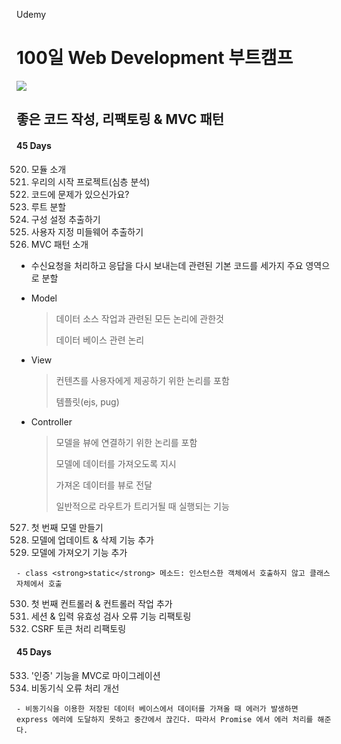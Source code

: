 Udemy

# 100일 Web Development 부트캠프

[<img src="https://img.shields.io/badge/github-%23121011.svg?style=for-the-badge&logo=github&logoColor=white" />](https://github.com/academind/100-days-of-web-development/)

## 좋은 코드 작성, 리팩토링 & MVC 패턴

#### 45 Days

520. 모듈 소개
521. 우리의 시작 프로젝트(심층 분석)
522. 코드에 문제가 있으신가요?
523. 루트 분할
524. 구성 설정 추출하기
525. 사용자 지정 미들웨어 추출하기
526. MVC 패턴 소개

- 수신요청을 처리하고 응답을 다시 보내는데 관련된 기본 코드를 세가지 주요 영역으로 분할

- Model

  > 데이터 소스 작업과 관련된 모든 논리에 관한것
  >
  > 데이터 베이스 관련 논리

- View

  > 컨텐츠를 사용자에게 제공하기 위한 논리를 포함
  >
  > 템플릿(ejs, pug)

- Controller

  > 모델을 뷰에 연결하기 위한 논리를 포함
  >
  > 모델에 데이터를 가져오도록 지시
  >
  > 가져온 데이터를 뷰로 전달
  >
  > 일반적으로 라우트가 트리거될 때 실행되는 기능

527. 첫 번째 모델 만들기
528. 모델에 업데이트 & 삭제 기능 추가
529. 모델에 가져오기 기능 추가


    - class <strong>static</strong> 메소드: 인스턴스한 객체에서 호출하지 않고 클래스 자체에서 호출

530. 첫 번째 컨트롤러 & 컨트롤러 작업 추가
531. 세션 & 입력 유효성 검사 오류 기능 리팩토링
532. CSRF 토큰 처리 리팩토링

#### 45 Days

533. '인증' 기능을 MVC로 마이그레이션
534. 비동기식 오류 처리 개선


    - 비동기식을 이용한 저장된 데이터 베이스에서 데이터를 가져올 때 에러가 발생하면 express 에러에 도달하지 못하고 중간에서 끊긴다. 따라서 Promise 에서 에러 처리를 해준다.
